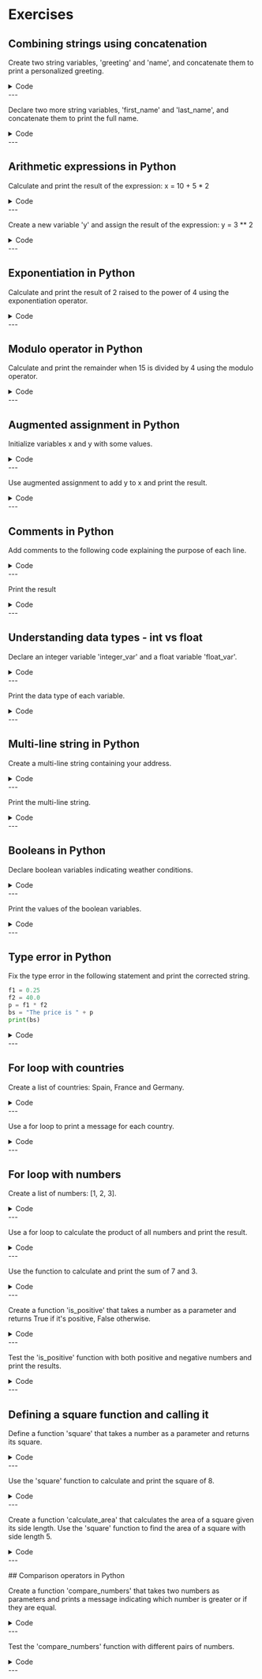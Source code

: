 # Exercises

## Combining strings using concatenation

Create two string variables, 'greeting' and 'name', and concatenate them to print a personalized greeting.

<details><summary>Code</summary>
``` py
greeting = "Hello, "
name = "world!"
print(greeting + name)
```
</details>
---

Declare two more string variables, 'first_name' and 'last_name', and concatenate them to print the full name.
<details><summary>Code</summary>
``` py
first_name = "John"
last_name = "Doe"
print("Full Name: " + first_name + " " + last_name)
```
</details>
---

## Arithmetic expressions in Python

Calculate and print the result of the expression: x = 10 + 5 * 2

<details><summary>Code</summary>
``` py
x = 10 + 5 * 2
print("Result of x:", x)
```
</details>
---

Create a new variable 'y' and assign the result of the expression: y = 3 ** 2

<details><summary>Code</summary>
``` py
y = 3 ** 2
print("Result of y:", y)
```
</details>
---

## Exponentiation in Python

Calculate and print the result of 2 raised to the power of 4 using the exponentiation operator.

<details><summary>Code</summary>
``` py
result = 2 ** 4
print("2 to the power of 4:", result)
```
</details>
---

## Modulo operator in Python

Calculate and print the remainder when 15 is divided by 4 using the modulo operator.

<details><summary>Code</summary>
``` py
x = 15 % 4
print("Remainder:", x)
```
</details>
---

## Augmented assignment in Python

Initialize variables x and y with some values.

<details><summary>Code</summary>
``` py
x = 5
y = 3
```
</details>
---

Use augmented assignment to add y to x and print the result.

<details><summary>Code</summary>
``` py
x += y
print("Result of x += y:", x)
```
</details>
---

## Comments in Python

Add comments to the following code explaining the purpose of each line.

<details><summary>Code</summary>
``` py
# Calculate the sum of two numbers
num1 = 10
num2 = 20
sum_result = num1 + num2
```
</details>
---

Print the result
<details><summary>Code</summary>
``` py
print("Sum:", sum_result)
```
</details>
---

## Understanding data types - int vs float

Declare an integer variable 'integer_var' and a float variable 'float_var'.

<details><summary>Code</summary>
``` py
integer_var = 5
float_var = 3.14
```
</details>
---

Print the data type of each variable.

<details><summary>Code</summary>
``` py
print("Type of integer_var:", type(integer_var))
print("Type of float_var:", type(float_var))
```
</details>
---

## Multi-line string in Python

Create a multi-line string containing your address.

<details><summary>Code</summary>
``` py
address = """123 Main Street
Cityville, USA
Zip: 12345"""
```
</details>
---

Print the multi-line string.

<details><summary>Code</summary>
``` py
print(address)
```
</details>
---

## Booleans in Python

Declare boolean variables indicating weather conditions.

<details><summary>Code</summary>
``` py
is_sunny = True
is_raining = False
```
</details>
---

Print the values of the boolean variables.

<details><summary>Code</summary>
``` py
print("Is it sunny?", is_sunny)
print("Is it raining?", is_raining)
```
</details>
---

## Type error in Python

Fix the type error in the following statement and print the corrected string.

``` py
f1 = 0.25
f2 = 40.0
p = f1 * f2
bs = "The price is " + p
print(bs)
```

<details><summary>Code</summary>
``` py
f1 = 0.25
f2 = 40.0
p = f1 * f2
bs = "The price is " + str(p)
print(bs)
```
</details>
---

## For loop with countries

Create a list of countries: Spain, France and Germany.

<details><summary>Code</summary>
``` py
countries = ["Spain", "France", "Germany"]
```
</details>
---

Use a for loop to print a message for each country.

<details><summary>Code</summary>
``` py
for country in countries:
    print("The country is " + country)
```
</details>
---

## For loop with numbers

Create a list of numbers: [1, 2, 3].

<details><summary>Code</summary>
``` py
numbers = [1, 2, 3]
```
</details>
---

Use a for loop to calculate the product of all numbers and print the result.

<details><summary>Code</summary>
``` py
total = 1
for num in numbers:
    total *= num

print("Product of numbers:", total)
```
</details>
---

## Return statements in Python

Define a function 'calculate_sum' that takes two parameters and returns their sum.

<details><summary>Code</summary>
``` py
def calculate_sum(a, b):
    return a + b
```
</details>
---

Use the function to calculate and print the sum of 7 and 3.

<details><summary>Code</summary>
``` py
result = calculate_sum(7, 3)
print("The sum is:", result)
```
</details>
---

Create a function 'is_positive' that takes a number as a parameter and returns True if it's positive, False otherwise.

<details><summary>Code</summary>
``` py
def is_positive(number):
    return number > 0
```
</details>
---

Test the 'is_positive' function with both positive and negative numbers and print the results.

<details><summary>Code</summary>
``` py
print(is_positive(5))  # Should print True
print(is_positive(-2))  # Should print False
```
</details>
---

## Defining a square function and calling it

Define a function 'square' that takes a number as a parameter and returns its square.

<details><summary>Code</summary>
``` py
def square(num):
    return num * num
```
</details>
---

Use the 'square' function to calculate and print the square of 8.

<details><summary>Code</summary>
``` py
result = square(8)
print("The square is:", result)
```
</details>
---

Create a function 'calculate_area' that calculates the area of a square given its side length. Use the 'square' function to find the area of a square with side length 5.

<details><summary>Code</summary>
``` py
def calculate_area(side_length):
    return square(side_length)

area = calculate_area(5)
print("The area of the square is:", area)
```
</details>
---

## Using a for loop

Write a program that uses a for loop to print the numbers from 1 to 5.

<details><summary>Code</summary>
``` py
for i in range(1, 6):
    print(i)
```
</details>
---

## Comparison operators in Python

Create a function 'compare_numbers' that takes two numbers as parameters and prints a message indicating which number is greater or if they are equal.

<details><summary>Code</summary>
``` py
def compare_numbers(x, y):
    if x > y:
        print(f"{x} is greater than {y}.")
    elif x < y:
        print(f"{x} is less than {y}.")
    else:
        print(f"{x} is equal to {y}.")
```
</details>
---

Test the 'compare_numbers' function with different pairs of numbers.

<details><summary>Code</summary>
``` py
compare_numbers(7, 3)
compare_numbers(5, 8)
compare_numbers(4, 4)
```
</details>
---